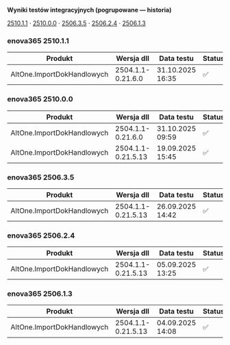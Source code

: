 **Wyniki testów integracyjnych (pogrupowane — historia)**

[2510.1.1](#enova365-251011) · [2510.0.0](#enova365-251000) · [2506.3.5](#enova365-250635) · [2506.2.4](#enova365-250624) · [2506.1.3](#enova365-250613)

### enova365 2510.1.1

| Produkt                    | Wersja dll        | Data testu       | Status |
|----------------------------|-------------------|------------------|--------|
| AltOne.ImportDokHandlowych | 2504.1.1-0.21.6.0 | 31.10.2025 16:35 | ✅      |

### enova365 2510.0.0

| Produkt                    | Wersja dll         | Data testu       | Status |
|----------------------------|--------------------|------------------|--------|
| AltOne.ImportDokHandlowych | 2504.1.1-0.21.6.0  | 31.10.2025 09:59 | ✅      |
| AltOne.ImportDokHandlowych | 2504.1.1-0.21.5.13 | 19.09.2025 15:45 | ✅      |

### enova365 2506.3.5

| Produkt                    | Wersja dll         | Data testu       | Status |
|----------------------------|--------------------|------------------|--------|
| AltOne.ImportDokHandlowych | 2504.1.1-0.21.5.13 | 26.09.2025 14:42 | ✅      |

### enova365 2506.2.4

| Produkt                    | Wersja dll         | Data testu       | Status |
|----------------------------|--------------------|------------------|--------|
| AltOne.ImportDokHandlowych | 2504.1.1-0.21.5.13 | 05.09.2025 13:25 | ✅      |

### enova365 2506.1.3

| Produkt                    | Wersja dll         | Data testu       | Status |
|----------------------------|--------------------|------------------|--------|
| AltOne.ImportDokHandlowych | 2504.1.1-0.21.5.13 | 04.09.2025 14:08 | ✅      |

